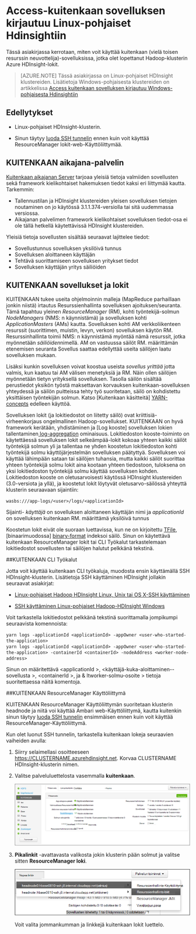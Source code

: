 <properties
    pageTitle="Hadoop kuitenkaan Access-sovelluksen kirjautuu Linux-pohjaiset HDInsight | Microsoft Azure"
    description="Opi käyttämään kuitenkaan sovelluksen lokit Linux-pohjaiset HDInsight (Hadoop) klusterissa sekä komentorivillä ja selaimen avulla."
    services="hdinsight"
    documentationCenter=""
    tags="azure-portal"
    authors="Blackmist" 
    manager="jhubbard"
    editor="cgronlun"/>

<tags
    ms.service="hdinsight"
    ms.workload="big-data"
    ms.tgt_pltfrm="na"
    ms.devlang="na"
    ms.topic="article"
    ms.date="10/21/2016"
    ms.author="larryfr"/>

# <a name="access-yarn-application-logs-on-linux-based-hdinsight"></a>Access-kuitenkaan sovelluksen kirjautuu Linux-pohjaiset Hdinsightiin 

Tässä asiakirjassa kerrotaan, miten voit käyttää kuitenkaan (vielä toisen resurssin neuvottelija)-sovelluksissa, jotka olet lopettanut Hadoop-klusterin Azure HDInsight-lokit.

> [AZURE.NOTE] Tässä asiakirjassa on Linux-pohjaiset HDInsight klustereiden. Lisätietoja Windows-pohjaisesta klustereiden on artikkelissa [Access kuitenkaan sovelluksen kirjautuu Windows-pohjaisesta Hdinsightiin](hdinsight-hadoop-access-yarn-app-logs.md)

## <a name="prerequisites"></a>Edellytykset

* Linux-pohjaiset HDInsight-klusterin.

* Sinun täytyy [luoda SSH tunnelin](hdinsight-linux-ambari-ssh-tunnel.md) ennen kuin voit käyttää ResourceManager lokit-web-Käyttöliittymää.

## <a name="YARNTimelineServer"></a>KUITENKAAN aikajana-palvelin

[Kuitenkaan aikajanan Server](http://hadoop.apache.org/docs/r2.4.0/hadoop-yarn/hadoop-yarn-site/TimelineServer.html) tarjoaa yleisiä tietoja valmiiden sovellusten sekä framework kielikohtaiset hakemuksen tiedot kaksi eri liittymää kautta. Tarkemmin:

* Tallennustilan ja HDInsight klustereiden yleisen sovelluksen tietojen noutaminen on jo käytössä 3.1.1.374-versiolla tai sitä uudemmassa versiossa.
* Aikajanan palvelimen framework kielikohtaiset sovelluksen tiedot-osa ei ole tällä hetkellä käytettävissä HDInsight klustereiden.

Yleisiä tietoja sovellusten sisältää seuraavat lajittelee tiedot:

* Sovellustunnus sovelluksen yksilöivä tunnus
* Sovelluksen aloittaneen käyttäjän
* Tehtävä suorittamiseen sovelluksen yritykset tiedot
* Sovelluksen käyttäjän yritys säiliöiden

## <a name="YARNAppsAndLogs"></a>KUITENKAAN sovellukset ja lokit

KUITENKAAN tukee useita ohjelmoinnin malleja (MapReduce parhaillaan jonkin niistä) irtautus Resurssienhallinta sovelluksen ajoituksen/seuranta. Tämä tapahtuu yleinen *ResourceManager* (RM), kohti työntekijä-solmun *NodeManagers* (NMS: n käynnistämä) ja sovelluksen kohti *ApplicationMasters* (AMs) kautta. Sovelluksen kohti AM verkkoliikenteen resurssit (suorittimen, muistin, levyn, verkon) sovelluksen käytön RM. Resurssinhallinta toimii NMS: n käynnistämä myöntää nämä resurssit, jotka myönnetään *säiliöiden*nimellä. AM on vastuussa säilöt RM. määrittämän etenemisen seuranta Sovellus saattaa edellyttää useita säilöjen laatu sovelluksen mukaan.

Lisäksi kunkin sovelluksen voivat koostua useista *sovellus yrittää* jotta valmis, kun kaatuu tai AM välisen menetyksiä ja RM. Näin ollen säilöjen myönnetään tietyn yrityksellä sovelluksen. Tasolla säilön sisältää perustiedot yksikön työstä maksettavan korvauksen kuitenkaan-sovelluksen yhteydessä ja säilön puitteissa tehty työ suoritetaan, säilö on kohdistettu yksittäisen työntekijän solmun. Katso [Kuitenkaan käsitteitä] [ YARN-concepts] edelleen käyttöä.

Sovelluksen lokit (ja lokitiedostot on liitetty säilö) ovat kriittisiä-virheenkorjaus ongelmallinen Hadoop-sovellukset. KUITENKAAN on hyvä framework kerätään, yhdistäminen ja [Log kooste] sovelluksen lokien tallentaminen[ log-aggregation] ominaisuus. Lokitiedoston kooste-toiminto on käytettäessä sovelluksen lokit selkeämpää-lokit kokoaa yhteen kaikki säilöt työntekijä solmun yli ja tallentaa ne yhden koostetun lokitiedoston kohti työntekijä solmu käyttöjärjestelmän sovelluksen päätyttyä. Sovelluksen voi käyttää lähimpään sataan tai säilöjen tuhansia, mutta kaikki säilöt suorittaa yhteen työntekijä solmu lokit aina kootaan yhteen tiedostoon, tuloksena on yksi lokitiedoston työntekijä solmu käyttää sovelluksen kohden. Lokitiedoston kooste on oletusarvoisesti käytössä HDInsight klustereiden (3.0-versiota ja yllä), ja koostetut lokit löytyvät oletusarvo-säilössä yhteyttä klusterin seuraavaan sijaintiin:

    wasbs:///app-logs/<user>/logs/<applicationId>

Sijainti- *käyttäjä* on sovelluksen aloittaneen käyttäjän nimi ja *applicationId* on sovelluksen kuitenkaan RM. määrittämä yksilöivä tunnus

Koostetun lokit eivät ole suoraan luettavissa, kun ne on kirjoitettu [TFile][T-file], [binaarimuodossa] [ binary-format] indeksoi säilö. Sinun on käytettävä kuitenkaan ResourceManager lokit tai CLI Työkalut tarkastelemaan lokitiedostot sovellusten tai säilöjen halutut pelkkänä tekstinä. 

##<a name="yarn-cli-tools"></a>KUITENKAAN CLI Työkalut

Jotta voit käyttää kuitenkaan CLI työkaluja, muodosta ensin käyttämällä SSH HDInsight-klusterin. Lisätietoja SSH käyttäminen HDInsight jollakin seuraavat asiakirjat:

- [Linux-pohjaiset Hadoop HDInsight Linux, Unix tai OS X-SSH käyttäminen](hdinsight-hadoop-linux-use-ssh-unix.md)

- [SSH käyttäminen Linux-pohjaiset Hadoop-HDInsight Windows](hdinsight-hadoop-linux-use-ssh-windows.md)
    
Voit tarkastella lokitiedostot pelkkänä tekstinä suorittamalla jompikumpi seuraavista komennoista:

    yarn logs -applicationId <applicationId> -appOwner <user-who-started-the-application>
    yarn logs -applicationId <applicationId> -appOwner <user-who-started-the-application> -containerId <containerId> -nodeAddress <worker-node-address>
    
Sinun on määritettävä &lt;applicationId >, &lt;käyttäjä-kuka-aloittaminen--sovellusta >, &lt;containerId >, ja & ltworker-solmu-osoite > tietoja suoritettaessa näitä komentoja.

##<a name="yarn-resourcemanager-ui"></a>KUITENKAAN ResourceManager Käyttöliittymä

KUITENKAAN ResourceManager Käyttöliittymän suoritetaan klusterin headnode ja niitä voi käyttää Ambari web-Käyttöliittymä, kautta kuitenkin sinun täytyy [luoda SSH tunnelin](hdinsight-linux-ambari-ssh-tunnel.md) ensimmäisen ennen kuin voit käyttää ResourceManager-Käyttöliittymä.

Kun olet luonut SSH tunnelin, tarkastella kuitenkaan lokeja seuraavien vaiheiden avulla:

1. Siirry selaimellasi osoitteeseen https://CLUSTERNAME.azurehdinsight.net. Korvaa CLUSTERNAME HDInsight-klusterin nimen.

2. Valitse palveluluettelosta vasemmalla __kuitenkaan__.

    ![Kuitenkaan lukuun ottamatta valittuina](./media/hdinsight-hadoop-access-yarn-app-logs-linux/yarnservice.png)

3. __Pikalinkit__ -avattavasta valikosta jokin klusterin pään solmut ja valitse sitten __ResourceManager loki__.

    ![Kuitenkaan nopeasti linnks](./media/hdinsight-hadoop-access-yarn-app-logs-linux/yarnquicklinks.png)
    
    Voit valita jommankumman ja linkkejä kuitenkaan lokit luettelo.

[YARN-timeline-server]:http://hadoop.apache.org/docs/r2.4.0/hadoop-yarn/hadoop-yarn-site/TimelineServer.html
[log-aggregation]:http://hortonworks.com/blog/simplifying-user-logs-management-and-access-in-yarn/
[T-file]:https://issues.apache.org/jira/secure/attachment/12396286/TFile%20Specification%2020081217.pdf
[binary-format]:https://issues.apache.org/jira/browse/HADOOP-3315
[YARN-concepts]:http://hortonworks.com/blog/apache-hadoop-yarn-concepts-and-applications/

